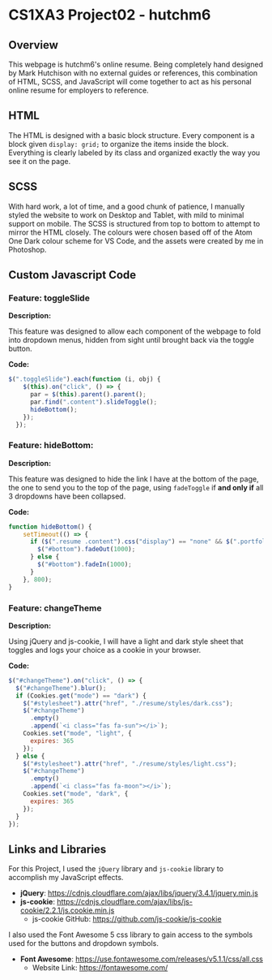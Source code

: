 # CS1XA3 Project02 - hutchm6

## Overview

This webpage is hutchm6's online resume. Being completely hand designed by Mark Hutchison with no external guides or references, this combination of HTML, SCSS, and JavaScript will come together to act as his personal online resume for employers to reference.

## HTML

The HTML is designed with a basic block structure. Every component is a block given `display: grid;` to organize the items inside the block. Everything is clearly labeled by its class and organized exactly the way you see it on the page.

## SCSS

With hard work, a lot of time, and a good chunk of patience, I manually styled the website to work on Desktop and Tablet, with mild to minimal support on mobile. The SCSS is structured from top to bottom to attempt to mirror the HTML closely. The colours were chosen based off of the Atom One Dark colour scheme for VS Code, and the assets were created by me in Photoshop.

## Custom Javascript Code

### Feature: toggleSlide

**Description:**

This feature was designed to allow each component of the webpage to fold into dropdown menus, hidden from sight until brought back via the toggle button.

**Code:**

```javascript
$(".toggleSlide").each(function (i, obj) {
    $(this).on("click", () => {
      par = $(this).parent().parent();
      par.find(".content").slideToggle();
      hideBottom();
    });
  });
```

### Feature: hideBottom:

**Description:**

This feature was designed to hide the link I have at the bottom of the page, the one to send you to the top of the page, using `fadeToggle` if **and only if** all 3 dropdowns have been collapsed.

**Code:**

```javascript
function hideBottom() {
    setTimeout(() => {
      if ($(".resume .content").css("display") == "none" && $(".portfolio .content").css("display") == "none" && $(".contacts .content").css("display") == "none") {
        $("#bottom").fadeOut(1000);
      } else {
        $("#bottom").fadeIn(1000);
      }
    }, 800);
}
```

### Feature: changeTheme

**Description:**

Using jQuery and js-cookie, I will have a light and dark style sheet that toggles and logs your choice as a cookie in your browser.

**Code:**

```javascript
$("#changeTheme").on("click", () => {
  $("#changeTheme").blur();
  if (Cookies.get("mode") == "dark") {
    $("#stylesheet").attr("href", "./resume/styles/dark.css");
    $("#changeTheme")
      .empty()
      .append(`<i class="fas fa-sun"></i>`);
    Cookies.set("mode", "light", {
      expires: 365
    });
  } else {
    $("#stylesheet").attr("href", "./resume/styles/light.css");
    $("#changeTheme")
      .empty()
      .append(`<i class="fas fa-moon"></i>`);
    Cookies.set("mode", "dark", {
      expires: 365
    });
  }
});
```

## Links and Libraries

For this Project, I used the `jQuery` library and `js-cookie` library to accomplish my JavaScript effects.

- **jQuery**: <https://cdnjs.cloudflare.com/ajax/libs/jquery/3.4.1/jquery.min.js>
- **js-cookie**: <https://cdnjs.cloudflare.com/ajax/libs/js-cookie/2.2.1/js.cookie.min.js>
  - js-cookie GitHub: <https://github.com/js-cookie/js-cookie>

I also used the Font Awesome 5 css library to gain access to the symbols used for the buttons and dropdown symbols.

- **Font Awesome**: <https://use.fontawesome.com/releases/v5.1.1/css/all.css>
  - Website Link: <https://fontawesome.com/>
